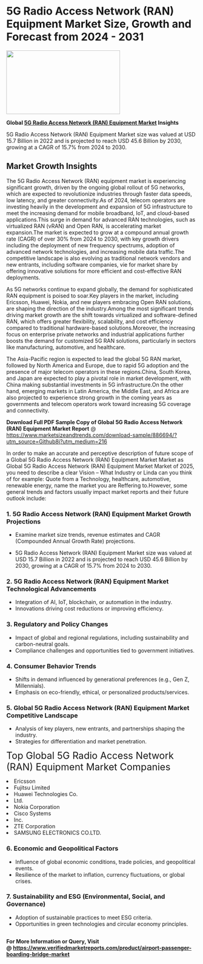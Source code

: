 <H1>5G Radio Access Network (RAN) Equipment Market Size, Growth and Forecast from 2024 - 2031</H1><img class="aligncenter size-medium wp-image-584254" src="https://thirdeyenews.in/wp-content/uploads/2024/09/Global-Market-Research-300x168.jpeg" alt="" width="300" height="168" /><p><strong>Global&nbsp;<a href="https://www.marketsizeandtrends.com/download-sample/886694/?utm_source=Github8j?utm_medium=216">5G Radio Access Network (RAN) Equipment Market</a> Insights</strong></p><p>5G Radio Access Network (RAN) Equipment Market size was valued at USD 15.7 Billion in 2022 and is projected to reach USD 45.6 Billion by 2030, growing at a CAGR of 15.7% from 2024 to 2030.</p><p><h2>Market Growth Insights</h2> <p>The 5G Radio Access Network (RAN) equipment market is experiencing significant growth, driven by the ongoing global rollout of 5G networks, which are expected to revolutionize industries through faster data speeds, low latency, and greater connectivity.As of 2024, telecom operators are investing heavily in the development and expansion of 5G infrastructure to meet the increasing demand for mobile broadband, IoT, and cloud-based applications.This surge in demand for advanced RAN technologies, such as virtualized RAN (vRAN) and Open RAN, is accelerating market expansion.The market is expected to grow at a compound annual growth rate (CAGR) of over 30% from 2024 to 2030, with key growth drivers including the deployment of new frequency spectrums, adoption of advanced network technologies, and increasing mobile data traffic.The competitive landscape is also evolving as traditional network vendors and new entrants, including software companies, vie for market share by offering innovative solutions for more efficient and cost-effective RAN deployments.</p> <p>As 5G networks continue to expand globally, the demand for sophisticated RAN equipment is poised to soar.Key players in the market, including Ericsson, Huawei, Nokia, and new players embracing Open RAN solutions, are shaping the direction of the industry.Among the most significant trends driving market growth are the shift towards virtualized and software-defined RAN, which offers greater flexibility, scalability, and cost efficiency compared to traditional hardware-based solutions.Moreover, the increasing focus on enterprise private networks and industrial applications further boosts the demand for customized 5G RAN solutions, particularly in sectors like manufacturing, automotive, and healthcare.</p> <p>The Asia-Pacific region is expected to lead the global 5G RAN market, followed by North America and Europe, due to rapid 5G adoption and the presence of major telecom operators in these regions.China, South Korea, and Japan are expected to play a pivotal role in market development, with China making substantial investments in 5G infrastructure.On the other hand, emerging markets in Latin America, the Middle East, and Africa are also projected to experience strong growth in the coming years as governments and telecom operators work toward increasing 5G coverage and connectivity.</p> <p></p><p><span class=""><strong>Download Full PDF Sample Copy of Global 5G Radio Access Network (RAN) Equipment Market Report</strong> @ <a href="https://www.marketsizeandtrends.com/download-sample/886694/?utm_source=Github8j?utm_medium=216" target="_blank">https://www.marketsizeandtrends.com/download-sample/886694/?utm_source=Github8j?utm_medium=216</a></span></p><p>In order to make an accurate and perceptive description of future scope of a Global&nbsp;5G Radio Access Network (RAN) Equipment Market Market as Global&nbsp;5G Radio Access Network (RAN) Equipment Market Market of 2025, you need to describe a clear Vision &ndash; What Industry or Linda can you think of for example: Quote from a Technology, healthcare, automotive, renewable energy, name the market you are Reffering to.However, some general trends and factors usually impact market reports and their future outlook include:</p><h3>1.&nbsp;<strong>5G Radio Access Network (RAN) Equipment Market Growth Projections</strong></h3><ul><li>Examine market size trends, revenue estimates and CAGR (Compounded Annual Growth Rate) projections.</li><li><p>5G Radio Access Network (RAN) Equipment Market size was valued at USD 15.7 Billion in 2022 and is projected to reach USD 45.6 Billion by 2030, growing at a CAGR of 15.7% from 2024 to 2030.</p></li></ul><h3>2.&nbsp;<strong>5G Radio Access Network (RAN) Equipment Market Technological Advancements</strong></h3><ul><li>Integration of AI, IoT, blockchain, or automation in the industry.</li><li>Innovations driving cost reductions or improving efficiency.</li></ul><h3>3.&nbsp;<strong>Regulatory and Policy Changes</strong></h3><ul><li>Impact of global and regional regulations, including sustainability and carbon-neutral goals.</li><li>Compliance challenges and opportunities tied to government initiatives.</li></ul><h3>4.&nbsp;<strong>Consumer Behavior Trends</strong></h3><ul><li>Shifts in demand influenced by generational preferences (e.g., Gen Z, Millennials).</li><li>Emphasis on eco-friendly, ethical, or personalized products/services.</li></ul><h3>5.&nbsp;<strong>Global 5G Radio Access Network (RAN) Equipment Market Competitive Landscape</strong></h3><ul><li>Analysis of key players, new entrants, and partnerships shaping the industry.</li><li>Strategies for differentiation and market penetration.</li></ul><p data-pm-slice="1 1 []"><span style="color: inherit; font-family: inherit; font-size: 25px;">Top Global 5G Radio Access Network (RAN) Equipment Market Companies</span></p><div class="" data-test-id=""><p><li>Ericsson</li><li> Fujitsu Limited</li><li> Huawei Technologies Co.</li><li> Ltd.</li><li> Nokia Corporation</li><li> Cisco Systems</li><li> Inc.</li><li> ZTE Corporation</li><li> SAMSUNG ELECTRONICS CO.LTD.</li></p></div><h3>6.&nbsp;<strong>Economic and Geopolitical Factors</strong></h3><ul><li>Influence of global economic conditions, trade policies, and geopolitical events.</li><li>Resilience of the market to inflation, currency fluctuations, or global crises.</li></ul><h3>7.&nbsp;<strong>Sustainability and ESG (Environmental, Social, and Governance)</strong></h3><ul><li>Adoption of sustainable practices to meet ESG criteria.</li><li>Opportunities in green technologies and circular economy principles.</li></ul><h2><strong style="font-size: 14px;">For More Information or Query, Visit @&nbsp;</strong><a style="background-color: #ffffff; font-size: 14px;" href="https://www.marketsizeandtrends.com/report/5g-radio-access-network-ran-equipment-market/" target="_blank">https://www.verifiedmarketreports.com/product/airport-passenger-boarding-bridge-market</a></h2>